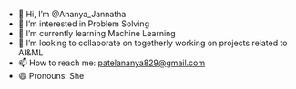 - 👋 Hi, I’m @Ananya_Jannatha
- 👀 I’m interested in Problem Solving
- 🌱 I’m currently learning Machine Learning
- 💞️ I’m looking to collaborate on togetherly working on projects related to AI&ML
- 📫 How to reach me: patelananya829@gmail.com
- 😄 Pronouns: She

<!---
Patelananya/Patelananya is a ✨ special ✨ repository because its `README.md` (this file) appears on your GitHub profile.
You can click the Preview link to take a look at your changes.
--->
